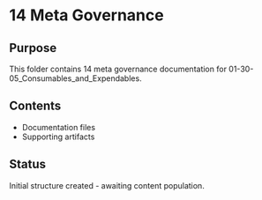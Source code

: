 # 14 Meta Governance

## Purpose
This folder contains 14 meta governance documentation for 01-30-05_Consumables_and_Expendables.

## Contents
- Documentation files
- Supporting artifacts

## Status
Initial structure created - awaiting content population.
